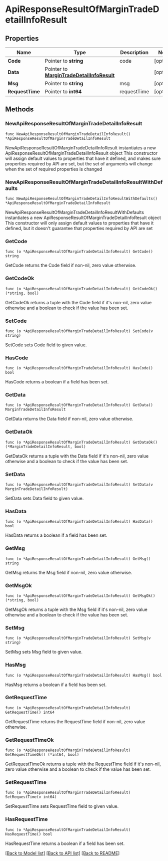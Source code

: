 # ApiResponseResultOfMarginTradeDetailInfoResult

## Properties

Name | Type | Description | Notes
------------ | ------------- | ------------- | -------------
**Code** | Pointer to **string** | code | [optional] 
**Data** | Pointer to [**MarginTradeDetailInfoResult**](MarginTradeDetailInfoResult.md) |  | [optional] 
**Msg** | Pointer to **string** | msg | [optional] 
**RequestTime** | Pointer to **int64** | requestTime | [optional] 

## Methods

### NewApiResponseResultOfMarginTradeDetailInfoResult

`func NewApiResponseResultOfMarginTradeDetailInfoResult() *ApiResponseResultOfMarginTradeDetailInfoResult`

NewApiResponseResultOfMarginTradeDetailInfoResult instantiates a new ApiResponseResultOfMarginTradeDetailInfoResult object
This constructor will assign default values to properties that have it defined,
and makes sure properties required by API are set, but the set of arguments
will change when the set of required properties is changed

### NewApiResponseResultOfMarginTradeDetailInfoResultWithDefaults

`func NewApiResponseResultOfMarginTradeDetailInfoResultWithDefaults() *ApiResponseResultOfMarginTradeDetailInfoResult`

NewApiResponseResultOfMarginTradeDetailInfoResultWithDefaults instantiates a new ApiResponseResultOfMarginTradeDetailInfoResult object
This constructor will only assign default values to properties that have it defined,
but it doesn't guarantee that properties required by API are set

### GetCode

`func (o *ApiResponseResultOfMarginTradeDetailInfoResult) GetCode() string`

GetCode returns the Code field if non-nil, zero value otherwise.

### GetCodeOk

`func (o *ApiResponseResultOfMarginTradeDetailInfoResult) GetCodeOk() (*string, bool)`

GetCodeOk returns a tuple with the Code field if it's non-nil, zero value otherwise
and a boolean to check if the value has been set.

### SetCode

`func (o *ApiResponseResultOfMarginTradeDetailInfoResult) SetCode(v string)`

SetCode sets Code field to given value.

### HasCode

`func (o *ApiResponseResultOfMarginTradeDetailInfoResult) HasCode() bool`

HasCode returns a boolean if a field has been set.

### GetData

`func (o *ApiResponseResultOfMarginTradeDetailInfoResult) GetData() MarginTradeDetailInfoResult`

GetData returns the Data field if non-nil, zero value otherwise.

### GetDataOk

`func (o *ApiResponseResultOfMarginTradeDetailInfoResult) GetDataOk() (*MarginTradeDetailInfoResult, bool)`

GetDataOk returns a tuple with the Data field if it's non-nil, zero value otherwise
and a boolean to check if the value has been set.

### SetData

`func (o *ApiResponseResultOfMarginTradeDetailInfoResult) SetData(v MarginTradeDetailInfoResult)`

SetData sets Data field to given value.

### HasData

`func (o *ApiResponseResultOfMarginTradeDetailInfoResult) HasData() bool`

HasData returns a boolean if a field has been set.

### GetMsg

`func (o *ApiResponseResultOfMarginTradeDetailInfoResult) GetMsg() string`

GetMsg returns the Msg field if non-nil, zero value otherwise.

### GetMsgOk

`func (o *ApiResponseResultOfMarginTradeDetailInfoResult) GetMsgOk() (*string, bool)`

GetMsgOk returns a tuple with the Msg field if it's non-nil, zero value otherwise
and a boolean to check if the value has been set.

### SetMsg

`func (o *ApiResponseResultOfMarginTradeDetailInfoResult) SetMsg(v string)`

SetMsg sets Msg field to given value.

### HasMsg

`func (o *ApiResponseResultOfMarginTradeDetailInfoResult) HasMsg() bool`

HasMsg returns a boolean if a field has been set.

### GetRequestTime

`func (o *ApiResponseResultOfMarginTradeDetailInfoResult) GetRequestTime() int64`

GetRequestTime returns the RequestTime field if non-nil, zero value otherwise.

### GetRequestTimeOk

`func (o *ApiResponseResultOfMarginTradeDetailInfoResult) GetRequestTimeOk() (*int64, bool)`

GetRequestTimeOk returns a tuple with the RequestTime field if it's non-nil, zero value otherwise
and a boolean to check if the value has been set.

### SetRequestTime

`func (o *ApiResponseResultOfMarginTradeDetailInfoResult) SetRequestTime(v int64)`

SetRequestTime sets RequestTime field to given value.

### HasRequestTime

`func (o *ApiResponseResultOfMarginTradeDetailInfoResult) HasRequestTime() bool`

HasRequestTime returns a boolean if a field has been set.


[[Back to Model list]](../README.md#documentation-for-models) [[Back to API list]](../README.md#documentation-for-api-endpoints) [[Back to README]](../README.md)


